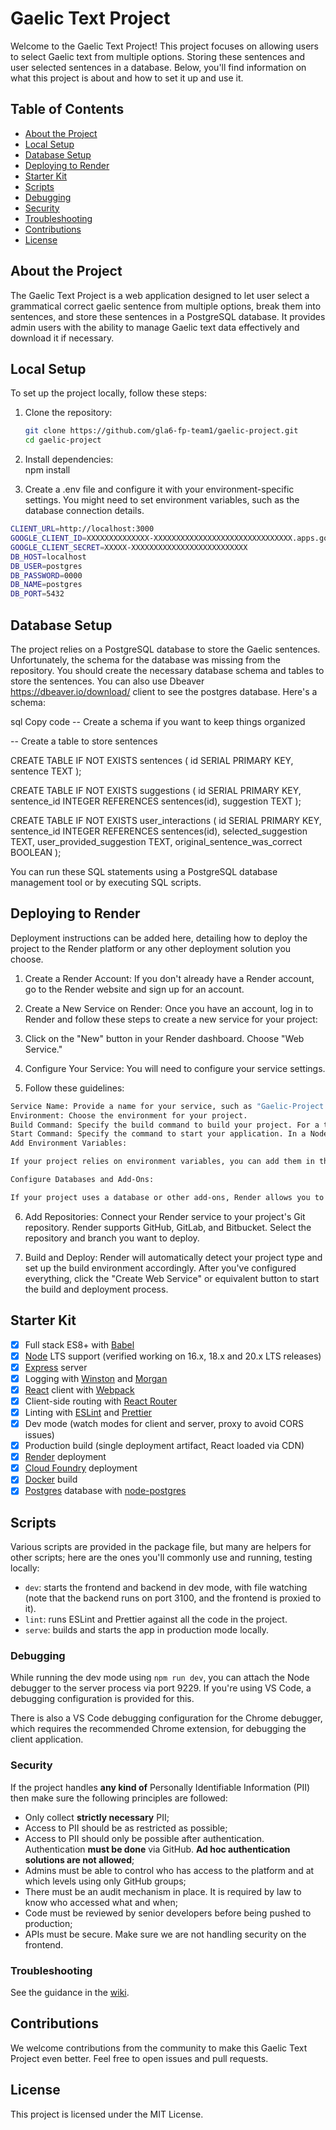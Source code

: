 # Gaelic Text Project

Welcome to the Gaelic Text Project! This project focuses on allowing users to select Gaelic text from multiple options. Storing these sentences and user selected sentences in a database. Below, you'll find information on what this project is about and how to set it up and use it.

## Table of Contents

- [About the Project](#about-the-project)
- [Local Setup](#local-setup)
- [Database Setup](#database-setup)
- [Deploying to Render](#deploying-to-render)
- [Starter Kit](#starter-kit)
- [Scripts](#scripts)
- [Debugging](#debugging)
- [Security](#security)
- [Troubleshooting](#troubleshooting)
- [Contributions](#contributions)
- [License](#license)

## About the Project

The Gaelic Text Project is a web application designed to let user select a grammatical correct gaelic sentence from multiple options, break them into sentences, and store these sentences in a PostgreSQL database. It provides admin users with the ability to manage Gaelic text data effectively and download it if necessary.

## Local Setup

To set up the project locally, follow these steps:

1. Clone the repository:

   ```bash
   git clone https://github.com/gla6-fp-team1/gaelic-project.git
   cd gaelic-project

   ```

2. Install dependencies:  
   npm install

3. Create a .env file and configure it with your environment-specific settings. You might need to set environment variables, such as the database connection details.

```bash
CLIENT_URL=http://localhost:3000
GOOGLE_CLIENT_ID=XXXXXXXXXXXXXX-XXXXXXXXXXXXXXXXXXXXXXXXXXXXXXX.apps.googleXXXXXXXXXXXX.com
GOOGLE_CLIENT_SECRET=XXXXX-XXXXXXXXXXXXXXXXXXXXXXXXXX
DB_HOST=localhost
DB_USER=postgres
DB_PASSWORD=0000
DB_NAME=postgres
DB_PORT=5432
```

## Database Setup

The project relies on a PostgreSQL database to store the Gaelic sentences. Unfortunately, the schema for the database was missing from the repository. You should create the necessary database schema and tables to store the sentences. You can also use Dbeaver https://dbeaver.io/download/ client to see the postgres database. Here's a schema:

sql
Copy code
-- Create a schema if you want to keep things organized

-- Create a table to store sentences

CREATE TABLE IF NOT EXISTS sentences (
id SERIAL PRIMARY KEY,
sentence TEXT
);

CREATE TABLE IF NOT EXISTS suggestions (
id SERIAL PRIMARY KEY,
sentence_id INTEGER REFERENCES sentences(id),
suggestion TEXT
);

CREATE TABLE IF NOT EXISTS user_interactions (
id SERIAL PRIMARY KEY,
sentence_id INTEGER REFERENCES sentences(id),
selected_suggestion TEXT,
user_provided_suggestion TEXT,
original_sentence_was_correct BOOLEAN
);

You can run these SQL statements using a PostgreSQL database management tool or by executing SQL scripts.

## Deploying to Render

Deployment instructions can be added here, detailing how to deploy the project to the Render platform or any other deployment solution you choose.

1. Create a Render Account: If you don't already have a Render account, go to the Render website and sign up for an account.

2. Create a New Service on Render: Once you have an account, log in to Render and follow these steps to create a new service for your project:

3. Click on the "New" button in your Render dashboard.
   Choose "Web Service."

4. Configure Your Service: You will need to configure your service settings.

5. Follow these guidelines:

```bash
Service Name: Provide a name for your service, such as "Gaelic-Project."
Environment: Choose the environment for your project.
Build Command: Specify the build command to build your project. For a typical Node.js project, this might be npm run build or yarn build. Make sure this command produces a production-ready build of your project.
Start Command: Specify the command to start your application. In a Node.js project, this is often something like npm start or yarn start.
Add Environment Variables:

If your project relies on environment variables, you can add them in the Render dashboard. This is where you can provide any configuration details, like database connection strings.

Configure Databases and Add-Ons:

If your project uses a database or other add-ons, Render allows you to add them through the dashboard. Configure your database settings, such as the type of database (e.g., PostgreSQL), and provide connection details.
```

6. Add Repositories: Connect your Render service to your project's Git repository. Render supports GitHub, GitLab, and Bitbucket. Select the repository and branch you want to deploy.

7. Build and Deploy: Render will automatically detect your project type and set up the build environment accordingly. After you've configured everything, click the "Create Web Service" or equivalent button to start the build and deployment process.

## Starter Kit

- [x] Full stack ES8+ with [Babel]
- [x] [Node] LTS support (verified working on 16.x, 18.x and 20.x LTS releases)
- [x] [Express] server
- [x] Logging with [Winston] and [Morgan]
- [x] [React] client with [Webpack]
- [x] Client-side routing with [React Router]
- [x] Linting with [ESLint] and [Prettier]
- [x] Dev mode (watch modes for client and server, proxy to avoid CORS issues)
- [x] Production build (single deployment artifact, React loaded via CDN)
- [x] [Render] deployment
- [x] [Cloud Foundry] deployment
- [x] [Docker] build
- [x] [Postgres] database with [node-postgres]

## Scripts

Various scripts are provided in the package file, but many are helpers for other scripts; here are the ones you'll
commonly use and running, testing locally:

- `dev`: starts the frontend and backend in dev mode, with file watching (note that the backend runs on port 3100, and
  the frontend is proxied to it).
- `lint`: runs ESLint and Prettier against all the code in the project.
- `serve`: builds and starts the app in production mode locally.

### Debugging

While running the dev mode using `npm run dev`, you can attach the Node debugger to the server process via port 9229.
If you're using VS Code, a debugging configuration is provided for this.

There is also a VS Code debugging configuration for the Chrome debugger, which requires the recommended Chrome
extension, for debugging the client application.

### Security

If the project handles **any kind of** Personally Identifiable Information (PII) then make sure the following
principles are followed:

- Only collect **strictly necessary** PII;
- Access to PII should be as restricted as possible;
- Access to PII should only be possible after authentication. Authentication **must be done** via GitHub. **Ad hoc
  authentication solutions are not allowed**;
- Admins must be able to control who has access to the platform and at which levels using only GitHub groups;
- There must be an audit mechanism in place. It is required by law to know who accessed what and when;
- Code must be reviewed by senior developers before being pushed to production;
- APIs must be secure. Make sure we are not handling security on the frontend.

### Troubleshooting

See the guidance in the [wiki].

[1]: https://docs.github.com/en/free-pro-team@latest/github/creating-cloning-and-archiving-repositories/creating-a-repository-from-a-template#creating-a-repository-from-a-template
[2]: https://codeyourfuture.slack.com/archives/C021ATWS9A5
[Babel]: https://babeljs.io/
[Cloud Foundry]: https://www.cloudfoundry.org/
[collaborators]: https://help.github.com/en/articles/inviting-collaborators-to-a-personal-repository
[Docker]: https://www.docker.com
[ESLint]: https://eslint.org/
[Express]: https://expressjs.com/
[Morgan]: https://github.com/expressjs/morgan
[Node]: https://nodejs.org/en/
[node-postgres]: https://node-postgres.com/
[Postgres]: https://www.postgresql.org/
[Prettier]: https://prettier.io/
[pull request]: https://help.github.com/en/articles/about-pull-requests
[React]: https://reactjs.org/
[React Router]: https://reactrouter.com/web
[Render]: https://render.com/
[Webpack]: https://webpack.js.org/
[wiki]: https://github.com/textbook/starter-kit/wiki
[Winston]: https://github.com/winstonjs/winston

## Contributions

We welcome contributions from the community to make this Gaelic Text Project even better. Feel free to open issues and pull requests.

## License

This project is licensed under the MIT License.

